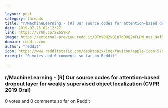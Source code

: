 ```yaml
---

layout: post
category: threads
title: "r/MachineLearning - [R] Our source codes for attention-based dropout layer for weakly supervised object localization (CVPR 2019 Oral)"
date: 2019-07-25 02:12:27
link: https://vrhk.co/2Zb5YRV
image: https://external-preview.redd.it/QTmVDH2vQ1n7dBUQ2mFLDW_nas_9afDB7a0IZPI5N7s.jpg?auto=webp&s=e431de195f3030a15b065016a151bee58b6c4f30
domain: reddit.com
author: "reddit"
icon: https://www.redditstatic.com/desktop2x/img/favicon/apple-icon-57x57.png
excerpt: "0 votes and 0 comments so far on Reddit"

---
```


### r/MachineLearning - [R] Our source codes for attention-based dropout layer for weakly supervised object localization (CVPR 2019 Oral)

0 votes and 0 comments so far on Reddit